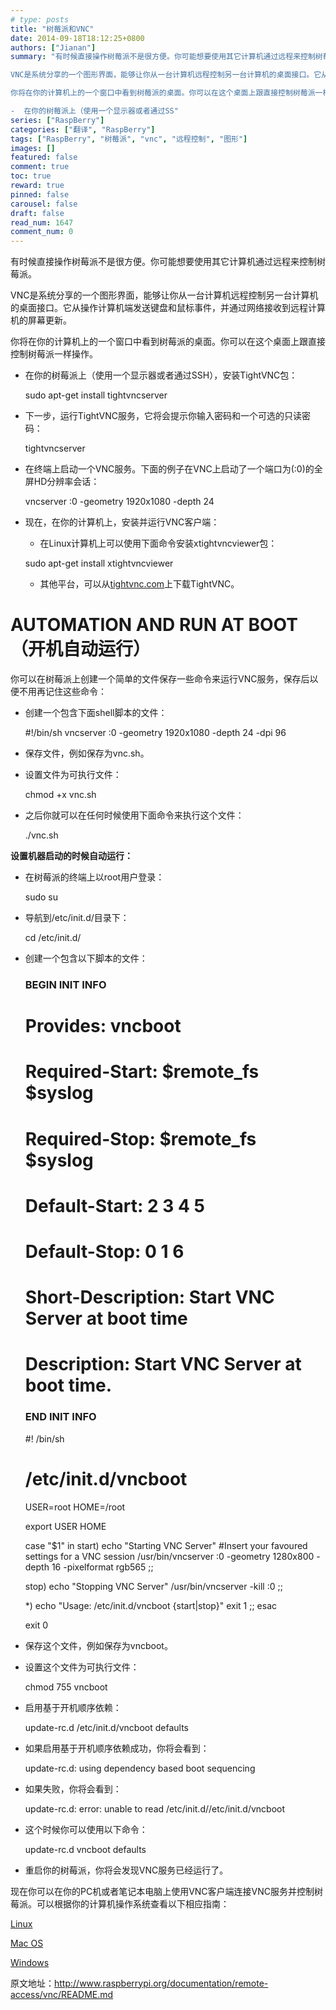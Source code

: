 ```yaml
---
# type: posts 
title: "树莓派和VNC"
date: 2014-09-18T18:12:25+0800
authors: ["Jianan"]
summary: "有时候直接操作树莓派不是很方便。你可能想要使用其它计算机通过远程来控制树莓派。

VNC是系统分享的一个图形界面，能够让你从一台计算机远程控制另一台计算机的桌面接口。它从操作计算机端发送键盘和鼠标事件，并通过网络接收到远程计算机的屏幕更新。

你将在你的计算机上的一个窗口中看到树莓派的桌面。你可以在这个桌面上跟直接控制树莓派一样操作。

-  在你的树莓派上（使用一个显示器或者通过SS"
series: ["RaspBerry"]
categories: ["翻译", "RaspBerry"]
tags: ["RaspBerry", "树莓派", "vnc", "远程控制", "图形"]
images: []
featured: false
comment: true
toc: true
reward: true
pinned: false
carousel: false
draft: false
read_num: 1647
comment_num: 0
---
```


  

有时候直接操作树莓派不是很方便。你可能想要使用其它计算机通过远程来控制树莓派。

  
VNC是系统分享的一个图形界面，能够让你从一台计算机远程控制另一台计算机的桌面接口。它从操作计算机端发送键盘和鼠标事件，并通过网络接收到远程计算机的屏幕更新。

  
你将在你的计算机上的一个窗口中看到树莓派的桌面。你可以在这个桌面上跟直接控制树莓派一样操作。

  

-  在你的树莓派上（使用一个显示器或者通过SSH），安装TightVNC包：
    
    
    sudo apt-get install tightvncserver

  

-  下一步，运行TightVNC服务，它将会提示你输入密码和一个可选的只读密码：
    
    
    tightvncserver

  

-  在终端上启动一个VNC服务。下面的例子在VNC上启动了一个端口为(:0)的全屏HD分辨率会话：
    
    
    vncserver :0 -geometry 1920x1080 -depth 24

  

-  现在，在你的计算机上，安装并运行VNC客户端：

    -  在Linux计算机上可以使用下面命令安装xtightvncviewer包：
    
    
    sudo apt-get install xtightvncviewer

    -  其他平台，可以从[tightvnc.com](http://www.tightvnc.com/download.php)上下载TightVNC。

  

# AUTOMATION AND RUN AT BOOT（开机自动运行）

  

你可以在树莓派上创建一个简单的文件保存一些命令来运行VNC服务，保存后以便不用再记住这些命令：

  
-  创建一个包含下面shell脚本的文件：
    
    
    #!/bin/sh
    vncserver :0 -geometry 1920x1080 -depth 24 -dpi 96

  

-  保存文件，例如保存为vnc.sh。

-  设置文件为可执行文件：
    
    
    chmod +x vnc.sh

  

-  之后你就可以在任何时候使用下面命令来执行这个文件：
    
    
    ./vnc.sh

  

**设置机器启动的时候自动运行：**

-  在树莓派的终端上以root用户登录：
    
    
    sudo su

  

-  导航到/etc/init.d/目录下：
    
    
    cd /etc/init.d/

  

-  创建一个包含以下脚本的文件：
    
    
    ### BEGIN INIT INFO
    # Provides: vncboot
    # Required-Start: $remote_fs $syslog
    # Required-Stop: $remote_fs $syslog
    # Default-Start: 2 3 4 5
    # Default-Stop: 0 1 6
    # Short-Description: Start VNC Server at boot time
    # Description: Start VNC Server at boot time.
    ### END INIT INFO
    
    #! /bin/sh
    # /etc/init.d/vncboot
    
    USER=root
    HOME=/root
    
    export USER HOME
    
    case "$1" in
     start)
      echo "Starting VNC Server"
      #Insert your favoured settings for a VNC session
      /usr/bin/vncserver :0 -geometry 1280x800 -depth 16 -pixelformat rgb565
      ;;
    
     stop)
      echo "Stopping VNC Server"
      /usr/bin/vncserver -kill :0
      ;;
    
     *)
      echo "Usage: /etc/init.d/vncboot {start|stop}"
      exit 1
      ;;
    esac
    
    exit 0

  

-  保存这个文件，例如保存为vncboot。

-  设置这个文件为可执行文件：
    
    
    chmod 755 vncboot

  

-  启用基于开机顺序依赖：
    
    
    update-rc.d /etc/init.d/vncboot defaults

  

-  如果启用基于开机顺序依赖成功，你将会看到：
    
    
    update-rc.d: using dependency based boot sequencing

  

-  如果失败，你将会看到：
    
    
    update-rc.d: error: unable to read /etc/init.d//etc/init.d/vncboot

  

-  这个时候你可以使用以下命令：
    
    
    update-rc.d vncboot defaults

  

-  重启你的树莓派，你将会发现VNC服务已经运行了。

  

现在你可以在你的PC机或者笔记本电脑上使用VNC客户端连接VNC服务并控制树莓派。可以根据你的计算机操作系统查看以下相应指南：

[Linux](http://blog.csdn.net/qinxiandiqi/article/details/39401445)

[Mac OS](http://blog.csdn.net/qinxiandiqi/article/details/39401663)

[Windows](http://blog.csdn.net/qinxiandiqi/article/details/39436105)

  
  

原文地址：<http://www.raspberrypi.org/documentation/remote-access/vnc/README.md>

[  
](http://www.raspberrypi.org/documentation/remote-access/vnc/README.md)

